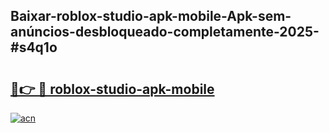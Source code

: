 ## Baixar-roblox-studio-apk-mobile-Apk-sem-anúncios-desbloqueado-completamente-2025-#s4q1o

# <h2><a href="https://ainizakaria.my?title=roblox-studio-apk-mobile&ref=22M">🔗👉 🔴 roblox-studio-apk-mobile</a></h2>

[![acn](https://github.com/user-attachments/assets/0f9c940e-d8b0-45ae-aac7-cd30a18b3e1c)](https://ainizakaria.my?title=roblox-studio-apk-mobile&ref=22M)

